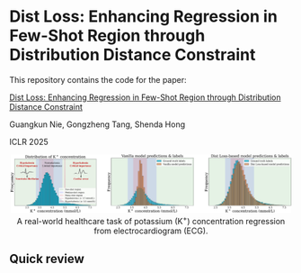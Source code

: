 # Dist Loss: Enhancing Regression in Few-Shot Region through Distribution Distance Constraint

This repository contains the code for the paper:

[Dist Loss: Enhancing Regression in Few-Shot Region through Distribution Distance Constraint](https://openreview.net/pdf?id=YeSxbRrDRl)

Guangkun Nie, Gongzheng Tang, Shenda Hong

ICLR 2025

<p align="center">
    <img src="figures/intro.png" width="500"> <br>
    A real-world healthcare task of potassium (K<sup>+</sup>) concentration regression from electrocardiogram (ECG).
</p>

## Quick review
